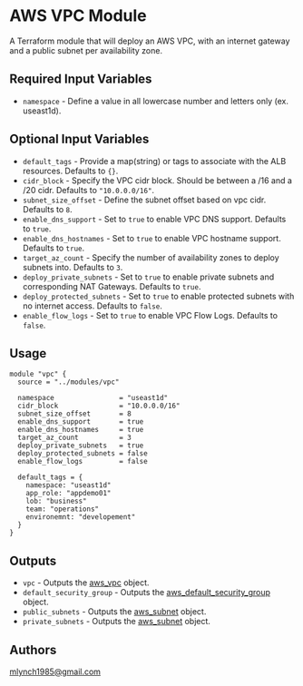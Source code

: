 AWS VPC Module
===========

A Terraform module that will deploy an AWS VPC, with an internet gateway and a public subnet per availability zone.

Required Input Variables
----------------------

- `namespace` - Define a value in all lowercase number and letters only (ex. useast1d).

Optional Input Variables
----------------------

- `default_tags` - Provide a map(string) or tags to associate with the ALB resources. Defaults to `{}`.
- `cidr_block` - Specify the VPC cidr block. Should be between a /16 and a /20 cidr. Defaults to `"10.0.0.0/16"`.
- `subnet_size_offset` - Define the subnet offset based on vpc cidr. Defaults to `8`.
- `enable_dns_support` - Set to `true` to enable VPC DNS support. Defaults to `true`.
- `enable_dns_hostnames` - Set to `true` to enable VPC hostname support. Defaults to `true`.
- `target_az_count` - Specify the number of availability zones to deploy subnets into. Defaults to `3`.
- `deploy_private_subnets` - Set to `true` to enable private subnets and corresponding NAT Gateways. Defaults to `true`.
- `deploy_protected_subnets` - Set to `true` to enable protected subnets with no internet access. Defaults to `false`.
- `enable_flow_logs` - Set to `true` to enable VPC Flow Logs. Defaults to `false`.

Usage
-----

```hcl
module "vpc" {
  source = "../modules/vpc"

  namespace                = "useast1d"
  cidr_block               = "10.0.0.0/16"
  subnet_size_offset       = 8
  enable_dns_support       = true
  enable_dns_hostnames     = true
  target_az_count          = 3
  deploy_private_subnets   = true
  deploy_protected_subnets = false
  enable_flow_logs         = false

  default_tags = {
    namespace: "useast1d"
    app_role: "appdemo01"
    lob: "business"
    team: "operations"
    environemnt: "developement"
  }
}
```

Outputs
----------------------

- `vpc` - Outputs the [aws_vpc](https://registry.terraform.io/providers/hashicorp/aws/latest/docs/resources/vpc) object.
- `default_security_group` - Outputs the [aws_default_security_group](https://registry.terraform.io/providers/hashicorp/aws/latest/docs/resources/default_security_group) object.
- `public_subnets` - Outputs the [aws_subnet](https://registry.terraform.io/providers/hashicorp/aws/latest/docs/resources/subnet) object.
- `private_subnets` - Outputs the [aws_subnet](https://registry.terraform.io/providers/hashicorp/aws/latest/docs/resources/subnet) object.

Authors
----------------------

mlynch1985@gmail.com
